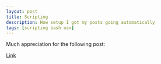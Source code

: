 ```yaml
---
layout: post
title: Scripting
description: How setup I got my posts going automatically
tags: [scripting bash osx]
---
```


Much appreciation for the following post:

[Link](http://helenvholmes.com/notes/creating-new-jekyll-posts-with-bash/)

